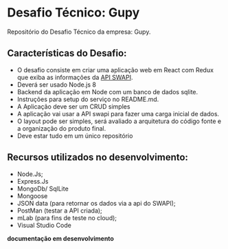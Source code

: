 # Desafio Técnico: Gupy

Repositório do Desafio Técnico da empresa: Gupy. 

## Características do Desafio:

- O desafio consiste em criar uma aplicação web em React com Redux que exiba as informações da [API SWAPI](http://swapi.co/).
- Deverá ser usado Node.js 8
- Backend da aplicação em Node com um banco de dados sqlite.
- Instruções para setup do serviço no README.md. 
- A Aplicação deve ser um CRUD simples
- A aplicação vai usar a API swapi para fazer uma carga inicial de dados.
- O layout pode ser simples, será avaliado a arquitetura do código fonte e a organização do produto final.
- Deve estar tudo em um único repositório


## Recursos utilizados no desenvolvimento:

- Node.Js;
- Express.Js 
- MongoDb/ SqlLite
- Mongoose
- JSON data (para retornar os dados via a api do SWAPI);
- PostMan (testar a API criada);
- mLab (para fins de teste no cloud);
- Visual Studio Code

**documentação em desenvolvimento**
